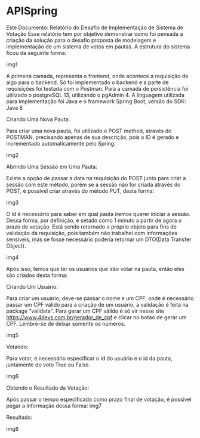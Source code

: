 # APISpring
Este Documento: Relatório do Desafio de Implementação de Sistema de Votação
Esse relatório tem por objetivo demonstrar como foi pensada a criação da
solução para o desafio proposta de modelagem e implementação de um sistema de
votos em pautas. A estrutura do sistema ficou da seguinte forma:

img1




A primeira camada, representa o frontend, onde acontece a requisição de algo para
o backend. Só foi implementado o backend e a parte de requisições foi testada com
o Postman. Para a camada de persistência foi utilizado o postgreSQL 13, utilizando o
pgAdmin 4. A linguagem utilizada para implementação foi Java e o framework Spring
Boot, versão do SDK: Java 8 


Criando Uma Nova Pauta:  

Para criar uma nova pauta, foi utilizado o POST method, através do POSTMAN, precisando 
apenas de sua descrição, pois o ID é gerado e incrementado automaticamente pelo Spring: 

img2


Abrindo Uma Sessão em Uma Pauta: 

 

Existe a opção de passar a data na requisição do POST junto para criar a sessão com este 
método, porém se a sessão não for criada através do POST, é possível criar através do 
método PUT, desta forma: 

img3

O id é necessário para saber em qual pauta iremos querer iniciar a sessão. Dessa 
forma, por definição, é setado como 1 minuto a partir de agora o prazo de votação. 
Está sendo retornado o próprio objeto para fins de validação da requisição, pois 
também não trabalhei com informações sensíveis, mas se fosse necessário poderia 
retornar um DTO(Data Transfer Object). 

img4


Após isso, temos que ter os usuários que irão votar na pauta, então eles são criados desta forma: 

 

 

Criando Um Usuário: 

Para criar um usuário, deve-se passar o nome e um CPF, onde é necessário passar um CPF válido 
para a criação de um usuário, a validação é feita na package "validate". Para gerar um CPF válido 
é só vir nesse site https://www.4devs.com.br/gerador_de_cpf e clicar no botao de gerar um CPF. 
Lembre-se de deixar somente os números. 

img5


Votando: 

Para votar, é necessário especificar o id do usuário e o id da pauta, juntamente do voto True ou False. 

img6

Obtendo o Resultado da Votação: 

Após passar o tempo especificado como prazo final de votação, é possível pegar a informação dessa forma: 
img7

Resultado: 

img8
